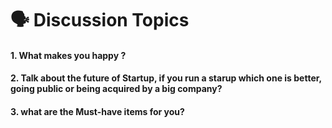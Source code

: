 # 🗣 Discussion Topics

#### 1. What makes you happy ?



#### 2. Talk about the future of Startup, if you run a starup which one is better, going public or being acquired by a big company?



#### 3. what are the Must-have items for you?

